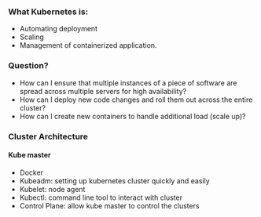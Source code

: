 ### What Kubernetes is:
- Automating deployment
- Scaling
- Management
of containerized application.

### Question?
- How can I ensure that multiple instances of a piece of software are spread across multiple servers for high availability?
- How can I deploy new code changes and roll them out across the entire cluster?
- How can I create new containers to handle additional load (scale up)?

### Cluster Architecture

#### Kube master
- Docker
- Kubeadm: setting up kubernetes cluster quickly and easily
- Kubelet: node agent
- Kubectl: command line tool to interact with cluster
- Control Plane: allow kube master to control the clusters